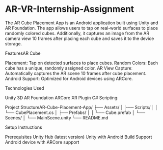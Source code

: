 # AR-VR-Internship-Assignment
The AR Cube Placement App is an Android application built using Unity and AR Foundation. The app allows users to tap on real-world surfaces to place randomly colored cubes. Additionally, it captures an image from the AR camera view 10 frames after placing each cube and saves it to the device storage.

FeaturesAR Cube 

Placement: Tap on detected surfaces to place cubes.
Random Colors: Each cube has a unique, randomly assigned color.
AR View Capture: Automatically captures the AR scene 10 frames after cube placement.
Android Support: Optimized for Android devices using ARCore.

Technologies Used

Unity 3D
AR Foundation
ARCore XR Plugin
C# Scripting

Project StructureAR-Cube-Placement-App/
├── Assets/
│   ├── Scripts/
│   │   └── CubePlacement.cs
│   ├── Prefabs/
│   │   └── Cube.prefab
│   └── Scenes/
│       └── MainScene.unity
└── README.md

Setup Instructions 

Prerequisites
Unity Hub (latest version)
Unity with Android Build Support
Android device with ARCore support
